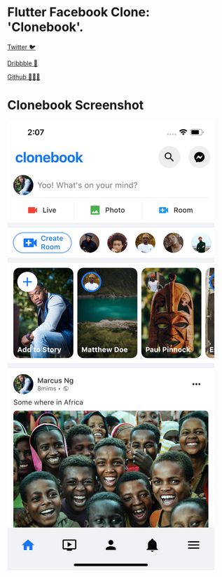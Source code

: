 # Flutter Facebook Clone: 'Clonebook'.

[Twitter 🐦](https://twitter.com/mallenkb)

[Dribbble 🎨](https://dribbble.com/mallenkb)

[Github 👨🏾‍💻](https://github.com/mallenkb)

# Clonebook Screenshot
 
![alt text](lib/screenshot/clonebook.png "Clonebook Screenshot")